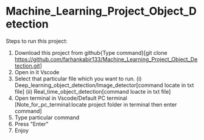 # Machine_Learning_Project_Object_Detection #

Steps to run this project:

1. Download this project from github{Type command}[git clone https://github.com/farhankabir133/Machine_Learning_Project_Object_Detection.git]
2. Open in it Vscode
3. Select that particular file which you want to run.
        (i) Deep_learning_object_detection/Image_detector[command locate in txt file]
        (ii) Real_time_object_detection[command loacte in txt file]
4. Open terminal in Vscode/Default PC terminal
    [Note_for_pc_terminal:locate project folder in terminal then enter command]
5. Type particular command
6. Press "Enter"
7. Enjoy
